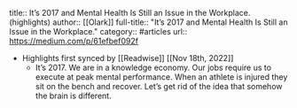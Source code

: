 title:: It’s 2017 and Mental Health Is Still an Issue in the Workplace. (highlights)
author:: [[Olark]]
full-title:: "It’s 2017 and Mental Health Is Still an Issue in the Workplace."
category:: #articles
url:: https://medium.com/p/61efbef092f

- Highlights first synced by [[Readwise]] [[Nov 18th, 2022]]
	- It’s 2017. We are in a knowledge economy. Our jobs require us to execute at peak mental performance. When an athlete is injured they sit on the bench and recover. Let’s get rid of the idea that somehow the brain is different.